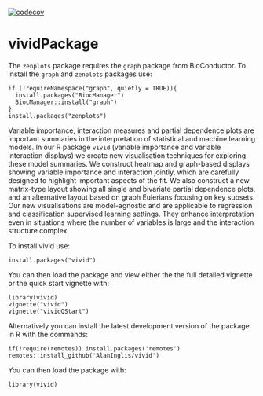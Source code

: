 [![codecov](https://codecov.io/gh/AlanInglis/vivid/branch/master/graph/badge.svg?token=IJTT3ZW1RP)](https://codecov.io/gh/AlanInglis/vivid)


# vividPackage

The `zenplots` package requires the `graph` package from BioConductor. To install the `graph` and `zenplots` packages use:

```
if (!requireNamespace("graph", quietly = TRUE)){
  install.packages("BiocManager")
  BiocManager::install("graph")
}
install.packages("zenplots")
```

Variable importance, interaction measures and partial dependence plots are important summaries in the interpretation of statistical and machine learning models. In our R package `vivid` (variable importance and variable interaction displays) we create new visualisation techniques for exploring these model summaries. We construct heatmap and graph-based displays showing variable importance and interaction jointly, which are carefully designed to highlight important aspects of the fit. We also construct a new matrix-type layout showing all single and bivariate partial dependence plots, and an alternative layout based on graph Eulerians focusing on key subsets. Our new visualisations are model-agnostic and are applicable to regression and classification supervised learning settings. They enhance interpretation even in situations where the number of variables is large and the interaction structure complex.

To install vivid use:

`install.packages("vivid")`

You can then load the package and view either the the full detailed vignette or the quick start vignette with:

```
library(vivid)
vignette("vivid")
vignette("vividQStart")
```

Alternatively you can install the latest development version of the package in R with the commands:

```
if(!require(remotes)) install.packages('remotes')
remotes::install_github('AlanInglis/vivid')
```

You can then load the package with:

`library(vivid)`
